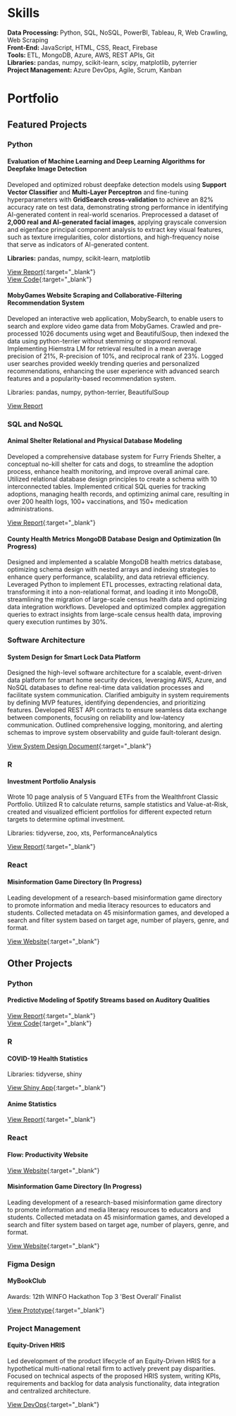 # Skills

<b>Data Processing: </b>Python, SQL, NoSQL, PowerBI, Tableau, R, Web Crawling, Web Scraping  
<b>Front-End: </b>JavaScript, HTML, CSS, React, Firebase  
<b>Tools: </b>ETL, MongoDB, Azure, AWS, REST APIs, Git  
<b>Libraries: </b>pandas, numpy, scikit-learn, scipy, matplotlib, pyterrier  
<b>Project Management: </b>Azure DevOps, Agile, Scrum, Kanban

# Portfolio

## Featured Projects

### Python

#### Evaluation of Machine Learning and Deep Learning Algorithms for Deepfake Image Detection 

Developed and optimized robust deepfake detection models using <b>Support Vector Classifier</b> and <b>Multi-Layer Perceptron</b> and fine-tuning hyperparameters with <b>GridSearch cross-validation</b> to achieve an 82% accuracy rate on test data, demonstrating strong performance in identifying AI-generated content in real-world scenarios. Preprocessed a dataset of <b>2,000 real and AI-generated facial images</b>, applying grayscale conversion and eigenface principal component analysis to extract key visual features, such as texture irregularities, color distortions, and high-frequency noise that serve as indicators of AI-generated content.

<b>Libraries:</b> pandas, numpy, scikit-learn, matplotlib

[View Report](projects/deepfakes/DeepfakeDetectionFinalReport.pdf){:target="_blank"}  
[View Code](projects/deepfakes/DeepfakeDetectionCode.html){:target="_blank"}

#### MobyGames Website Scraping and Collaborative-Filtering Recommendation System

Developed an interactive web application, MobySearch, to enable users to search and explore video game data from MobyGames. Crawled and pre-processed 1026 documents using wget and BeautifulSoup, then indexed the data using python-terrier without stemming or stopword removal. Implementing Hiemstra LM for retrieval resulted in a mean average precision of 21%, R-precision of 10%, and reciprocal rank of 23%. Logged user searches provided weekly trending queries and personalized recommendations, enhancing the user experience with advanced search features and a popularity-based recommendation system.

Libraries: pandas, numpy, python-terrier, BeautifulSoup

[View Report](projects/gamerecs/MobyGamesReport.pdf)

### SQL and NoSQL

#### Animal Shelter Relational and Physical Database Modeling

Developed a comprehensive database system for Furry Friends Shelter, a conceptual no-kill shelter for cats and dogs, to streamline the adoption process, enhance health monitoring, and improve overall animal care. Utilized relational database design principles to create a schema with 10 interconnected tables. Implemented critical SQL queries for tracking adoptions, managing health records, and optimizing animal care, resulting in over 200 health logs, 100+ vaccinations, and 150+ medication administrations.

[View Report](projects/animalshelter/FurryFriendsReport.pdf){:target="_blank"} 

#### County Health Metrics MongoDB Database Design and Optimization (In Progress)

Designed and implemented a scalable MongoDB health metrics database, optimizing schema design with nested arrays and indexing strategies to enhance query performance, scalability, and data retrieval efficiency. Leveraged Python to implement ETL processes, extracting relational data, transforming it into a non-relational format, and loading it into MongoDB, streamlining the migration of large-scale census health data and optimizing data integration workflows. Developed and optimized complex aggregation queries to extract insights from large-scale census health data, improving query execution runtimes by 30%.

### Software Architecture

#### System Design for Smart Lock Data Platform

Designed the high-level software architecture for a scalable, event-driven data platform for smart home security devices, leveraging AWS, Azure, and NoSQL databases to define real-time data validation processes and facilitate system communication. Clarified ambiguity in system requirements by defining MVP features, identifying dependencies, and prioritizing features. Developed REST API contracts to ensure seamless data exchange between components, focusing on reliability and low-latency communication. Outlined comprehensive logging, monitoring, and alerting schemas to improve system observability and guide fault-tolerant design.

[View System Design Document](projects/smartlock/SmartLockSystemDesign.pdf){:target="_blank"}

### R

#### Investment Portfolio Analysis

Wrote 10 page analysis of 5 Vanguard ETFs from the Wealthfront Classic Portfolio. Utilized R to calculate returns, sample statistics and Value-at-Risk, created and visualized efficient portfolios for different expected return targets to determine optimal investment.

Libraries: tidyverse, zoo, xts, PerformanceAnalytics

[View Report](projects/investment/InvestmentFinalReport.pdf){:target="_blank"}

### React

#### Misinformation Game Directory (In Progress)

Leading development of a research-based misinformation game directory to promote information and media literacy resources to educators and students. Collected metadata on 45 misinformation games, and developed a search and filter system based on target age, number of players, genre, and format.

[View Website](https://opalsugar.github.io/misinfowb/){:target="_blank"}

## Other Projects

### Python

#### Predictive Modeling of Spotify Streams based on Auditory Qualities 

[View Report](projects/spotify/SpotifyReport.pdf){:target="_blank"}  
[View Code](projects/spotify/SpotifyCode.pdf){:target="_blank"}

### R

#### COVID-19 Health Statistics

Libraries: tidyverse, shiny

[View Shiny App](https://reneesingh.shinyapps.io/201_project/){:target="_blank"}

#### Anime Statistics

[View Report](projects/animestats/AnimeFinalReport.html){:target="_blank"}

### React

#### Flow: Productivity Website

[View Website](https://productivity-d4bde.web.app){:target="_blank"}

#### Misinformation Game Directory (In Progress)

Leading development of a research-based misinformation game directory to promote information and media literacy resources to educators and students. Collected metadata on 45 misinformation games, and developed a search and filter system based on target age, number of players, genre, and format.

[View Website](https://opalsugar.github.io/misinfowb/){:target="_blank"}

### Figma Design

#### MyBookClub

Awards: 12th WINFO Hackathon Top 3 'Best Overall' Finalist

[View Prototype](https://www.figma.com/proto/LDN98uWUMUIRdaqkbLvtn6/Winfo-Hackathon?node-id=37-1470&starting-point-node-id=37%3A1470
){:target="_blank"}

### Project Management

#### Equity-Driven HRIS

Led development of the product lifecycle of an Equity-Driven HRIS for a hypothetical multi-national retail firm to actively prevent pay disparities. Focused on technical aspects of the proposed HRIS system, writing KPIs, requirements and backlog for data analysis functionality, data integration and centralized architecture.

[View DevOps](https://dev.azure.com/info380ba1/BA1%20Project/_wiki/wikis/BA1-Project.wiki/37/Executive-Summary){:target="_blank"}


